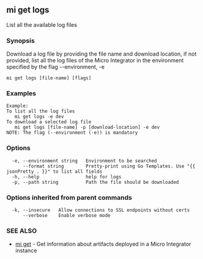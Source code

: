## mi get logs

List all the available log files

### Synopsis

Download a log file by providing the file name and download location,
if not provided, list all the log files of the Micro Integrator in the environment specified by the flag --environment, -e

```
mi get logs [file-name] [flags]
```

### Examples

```
Example:
To list all the log files
   mi get logs -e dev
To download a selected log file
   mi get logs [file-name] -p [download-location] -e dev
NOTE: The flag (--environment (-e)) is mandatory
```

### Options

```
  -e, --environment string   Environment to be searched
      --format string        Pretty-print using Go Templates. Use "{{ jsonPretty . }}" to list all fields
  -h, --help                 help for logs
  -p, --path string          Path the file should be downloaded
```

### Options inherited from parent commands

```
  -k, --insecure   Allow connections to SSL endpoints without certs
      --verbose    Enable verbose mode
```

### SEE ALSO

* [mi get](mi_get.md)	 - Get information about artifacts deployed in a Micro Integrator instance

